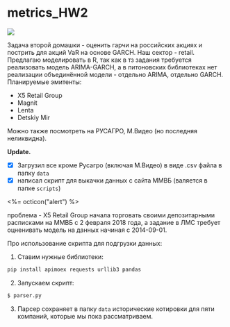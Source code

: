 # metrics_HW2

<img src="https://img.shields.io/pypi/pyversions/apimoex?color=orange&label=Python%20version&logoColor=blueviolet">

Задача второй домашки - оценить гарчи на российских акциях и пострить для акций VaR на основе GARCH. Наш сектор - retail.
Предлагаю моделировать в R,  так как в тз задания требуется реализовать модель ARIMA-GARCH, а в питоновских библиотеках нет реализации объединённой модели - отдельно ARIMA, отдельно GARCH.
Планируемые эмитенты:
* X5 Retail Group
* Magnit
* Lenta
* Detskiy Mir

Можно также посмотреть на РУСАГРО, М.Видео (но последняя неликвидна).

**Update.**
- [x] Загрузил все кроме Русагро (включая М.Видео) в виде .csv файла в папку `data`
- [x] написал скрипт для выкачки данных с сайта ММВБ (валяется в папке `scripts`)

<span class="float-left text-red tooltipped tooltipped-n" aria-label="Does not meet accessibility standards"><%= octicon("alert") %></span>
<div class="text-orange-light mb-2">
  проблема - X5 Retail Group начала торговать своими депозитарными расписками на ММВБ с 2 февраля 2018 года, а задание в ЛМС требует оцненивать модель на данных начиная с 2014-09-01.
</div>

Про использование скрипта для подгрузки данных:
 1. Ставим нужные библиотеки:
 ```python
 pip install apimoex requests urllib3 pandas 
 ```
 2. Запускаем скрипт:
 ```python
 $ parser.py
 ```
 3. Парсер сохраняет в папку `data` исторические котировки для пяти компаний, которые мы пока рассматриваем.
